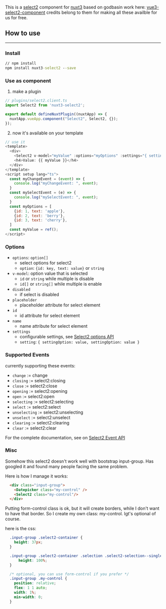 This is a [select2](https://select2.org/) component for [nuxt3](https://v3.nuxtjs.org/) based on godbasin work here: [vue3-select2-component](https://github.com/godbasin/vue-select2/tree/npm-publish-code-for-vue3)  credits belong to them for making all these availble for us for free.


## How to use
---
### Install
``` cmd
// npm install
npm install nuxt3-select2 --save
```

### Use as component
1. make a plugin
``` javascript
// plugins/select2.client.ts
import Select2 from 'nuxt3-select2';

export default defineNuxtPlugin((nuxtApp) => {
  nuxtApp.vueApp.component("Select2", Select2, {});
});
```

2. now it's available on your template
``` javascript
// use it
<template>
  <div>
    <Select2 v-model="myValue" :options="myOptions" :settings="{ settingOption: value, settingOption: value }" @change="myChangeEvent($event)" @select="mySelectEvent($event)" />
    <h4>Value: {{ myValue }}</h4>
  </div>
</template>
<script setup lang="ts">
  const myChangeEvent = (event) => {
    console.log("myChangeEvent: ", event);
  }
  const mySelectEvent = (e) => {
    console.log("mySelectEvent: ", event);
  }
  const myOptions = [
    {id: 1, text: 'apple'},
    {id: 2, text: 'berry'},
    {id: 3, text: 'cherry'},
  ]
  const myValue = ref();
</script>
```

### Options
- `options`: `option[]`
  - select options for select2
  - `option`: `{id: key, text: value}` or `string`
- `v-model`: option value that is selected
  - `id` or `string` while multiple is disable
  - `id[]` or `string[]` while multiple is enable
- `disabled`
  - if select is disabled
- `placeholder`
  - placeholder attribute for select element
- `id`
  - id attribute for select element
- `name`
  - name attribute for select element
- `settings`
  - configurable settings, see [Select2 options API](https://select2.org/configuration/options-api)
  - `setting`: `{ settingOption: value, settingOption: value }`

### Supported Events
currently supporting these events:
- `change` := change
- `closing` := select2:closing
- `close` := select2:close
- `opening` := select2:opening
- `open` := select2:open
- `selecting` := select2:selecting
- `select` := select2:select
- `unselecting` := select2:unselecting
- `unselect` := select2:unselect
- `clearing` := select2:clearing
- `clear` := select2:clear


For the complete documentation, see on [Select2 Event API](https://select2.org/programmatic-control/events)



### Misc
Somehow this select2 doesn't work well with bootstrap input-group. Has googled it and found many people facing the same problem.

Here is how I manage it works:

```html
  <div class="input-group">
    <Datepicker class="my-control" />
    <Select2 class="my-control"/>
  </div>
```

Putting form-control class is ok, but it will create borders, while I don't want to have that border. So I create my own class: my-control. Igt's optional of course.

here is the css:
``` css
  .input-group .select2-container {
    height: 37px;
  }

  .input-group .select2-container .selection .select2-selection--single {
      height: 100%;
  }

  /* optional, you can use form-control if you prefer */
  .input-group .my-control {
    position: relative;
    flex: 1 1 auto;
    width: 1%;
    min-width: 0;
  }
```
